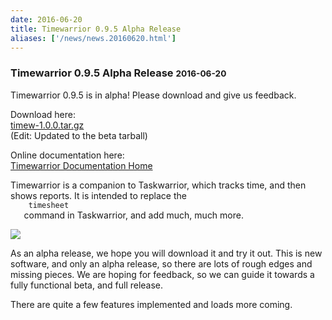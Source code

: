 ```yaml
---
date: 2016-06-20
title: Timewarrior 0.9.5 Alpha Release
aliases: ['/news/news.20160620.html']
---
```

<div class="col-md-8 main">
 <div class="row">
  <h3>
   Timewarrior 0.9.5 Alpha Release
   <small>
    2016-06-20
   </small>
  </h3>
  <p>
   Timewarrior 0.9.5 is in alpha! Please download and give us feedback.
  </p>
  <p>
   Download here:
   <br/>
   <a href="/download/timew-1.0.0.tar.gz">
    timew-1.0.0.tar.gz
   </a>
   <br/>
   (Edit: Updated to the beta tarball)
  </p>
  <p>
   Online documentation here:
   <br/>
   <a href="/docs/timewarrior">
    Timewarrior Documentation Home
   </a>
  </p>
  <p>
   Timewarrior is a companion to Taskwarrior, which tracks time, and then
            shows reports. It is intended to replace the
   <code>
    timesheet
   </code>
   command in Taskwarrior, and add much, much more.
  </p>
  <p>
   <img class="img-responsive" src="/docs/timewarrior/images/day8.png"/>
  </p>
  <p>
   As an alpha release, we hope you will download it and try it out.
            This is new software, and only an alpha release, so there are lots
            of rough edges and missing pieces. We are hoping for feedback, so we
            can guide it towards a fully functional beta, and full release.
  </p>
  <p>
   There are quite a few features implemented and loads more coming.
  </p>
  <p>
  </p>
  <br/>
  <br/>
 </div>
</div>


